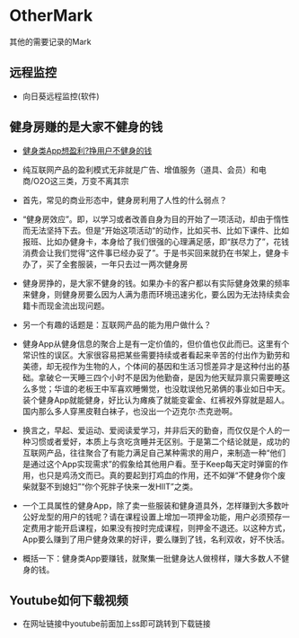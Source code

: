 # OtherMark
其他的需要记录的Mark

## 远程监控

- 向日葵远程监控(软件)

## 健身房赚的是大家不健身的钱
- [健身类App想盈利?挣用户不健身的钱](http://www.huxiu.com/article/150237/1.html?f=index_feed_article)

- 纯互联网产品的盈利模式无非就是广告、增值服务（道具、会员）和电商/O2O这三类，万变不离其宗
- 首先，常见的商业形态中，健身房利用了人性的什么弱点？
- “健身房效应”。即，以学习或者改善自身为目的开始了一项活动，却由于惰性而无法坚持下去。但是“开始这项活动“的动作，比如买书、比如下课件、比如报班、比如办健身卡，本身给了我们很强的心理满足感，即“朕尽力了”，花钱消费会让我们觉得“这件事已经办妥了”。于是书买回来就扔在书架上，健身卡办了，买了全套服装，一年只去过一两次健身房
- 健身房挣的，是大家不健身的钱。如果办卡的客户都以有实际健身效果的频率来健身，则健身房要么因为人满为患而环境迅速劣化，要么因为无法持续卖会籍卡而现金流出现问题。
- 另一个有趣的话题是：互联网产品的能为用户做什么？
- 健身App从健身信息的聚合上是有一定价值的，但价值也仅此而已。这里有个常识性的误区。大家很容易把某些需要持续或者看起来辛苦的付出作为勤劳和美德，却无视作为生物的人，个体间的基因和生活习惯差异才是这种付出的基础。拿破仑一天睡三四个小时不是因为他勤奋，是因为他天赋异禀只需要睡这么多觉；华谊的老板王中军喜欢睡懒觉，也没耽误他兄弟俩的事业如日中天。装个健身App就能健身，好比认为瘫痪了就能变霍金、红裤衩外穿就是超人。国内那么多人穿黑皮鞋白袜子，也没出一个迈克尔·杰克逊啊。
- 换言之，早起、爱运动、爱阅读爱学习，并非后天的勤奋，而仅仅是个人的一种习惯或者爱好，本质上与贪吃贪睡并无区别。于是第二个结论就是，成功的互联网产品，往往聚合了有能力满足自己某种需求的用户，来制造一种“他们是通过这个App实现需求”的假象给其他用户看。至于Keep每天定时弹窗的作用，也只是鸡汤文而已。真的要起到打鸡血的作用，还不如弹“不健身你个废柴就娶不到媳妇”“你个死胖子快来一发HIIT”之类。
- 一个工具属性的健身App，除了卖一些服装和健身道具外，怎样赚到大多数叶公好龙型的用户的钱呢？请在课程设置上增加一项押金功能，用户必须预存一定费用才能开启课程，如果没有按时完成课程，则押金不退还。以这种方式，App要么赚到了用户健身效果的好评，要么赚到了钱，名利双收，好不快活。
- 概括一下：健身类App要赚钱，就聚集一批健身达人做榜样，赚大多数人不健身的钱。

## Youtube如何下载视频

- 在网址链接中youtube前面加上ss即可跳转到下载链接



